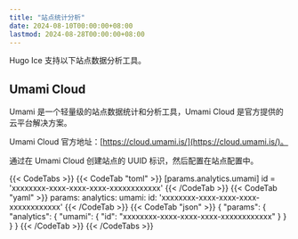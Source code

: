 ```yaml
---
title: "站点统计分析"
date: 2024-08-10T00:00:00+08:00
lastmod: 2024-08-28T00:00:00+08:00
---
```


Hugo Ice 支持以下站点数据分析工具。

## Umami Cloud

Umami 是一个轻量级的站点数据统计和分析工具，Umami Cloud 是官方提供的云平台解决方案。

Umami Cloud 官方地址：[https://cloud.umami.is/](https://cloud.umami.is/)。

通过在 Umami Cloud 创建站点的 UUID 标识，然后配置在站点配置中。

{{< CodeTabs >}}
{{< CodeTab "toml" >}}
[params.analytics.umami]
  id = 'xxxxxxxx-xxxx-xxxx-xxxx-xxxxxxxxxxxx'
{{< /CodeTab >}}
{{< CodeTab "yaml" >}}
params:
  analytics:
    umami:
      id: 'xxxxxxxx-xxxx-xxxx-xxxx-xxxxxxxxxxxx'
{{< /CodeTab >}}
{{< CodeTab "json" >}}
{
  "params": {
    "analytics": {
      "umami": {
        "id": "xxxxxxxx-xxxx-xxxx-xxxx-xxxxxxxxxxxx"
      }
    }
  }
}
{{< /CodeTab >}}
{{< /CodeTabs >}}
